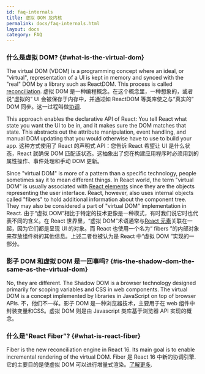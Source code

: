 ```yaml
---
id: faq-internals
title: 虚拟 DOM 及内核
permalink: docs/faq-internals.html
layout: docs
category: FAQ
---
```


### 什么是虚拟 DOM? {#what-is-the-virtual-dom}

The virtual DOM (VDOM) is a programming concept where an ideal, or "virtual", representation of a UI is kept in memory and synced with the "real" DOM by a library such as ReactDOM. This process is called [reconciliation](/docs/reconciliation.html).
虚拟 DOM 是一种编程概念。在这个概念里，一种想象的，或者说“虚拟的” UI 会被保存于内存中，并通过如 ReactDOM 等类库使之与“真实的” DOM 同步。这一过程叫做[协调](/docs/reconciliation.html).

This approach enables the declarative API of React: You tell React what state you want the UI to be in, and it makes sure the DOM matches that state. This abstracts out the attribute manipulation, event handling, and manual DOM updating that you would otherwise have to use to build your app.
这种方式使用了 React 的声明式 API：您告诉 React 希望让 UI 是什么状态，React 就确保 DOM 匹配该状态。这抽象出了您在构建应用程序时必须用到的属性操作、事件处理和手动 DOM 更新。

Since "virtual DOM" is more of a pattern than a specific technology, people sometimes say it to mean different things. In React world, the term "virtual DOM" is usually associated with [React elements](/docs/rendering-elements.html) since they are the objects representing the user interface. React, however, also uses internal objects called "fibers" to hold additional information about the component tree. They may also be considered a part of "virtual DOM" implementation in React.
由于“虚拟 DOM”相比于特定的技术更像是一种模式，有时我们说它时也代表不同的含义。在 React 世界里，“虚拟 DOM”术语通常与[React 元素](/docs/rendering-elements.html)关联在一起，因为它们都是呈现 UI 的对象。而 React 也使用一个名为“ fibers ”的内部对象来存放组件树的其他信息。上述二者也被认为是 React 中“虚拟 DOM ”实现的一部分。

### 影子 DOM 和虚拟 DOM 是一回事吗? {#is-the-shadow-dom-the-same-as-the-virtual-dom}

No, they are different. The Shadow DOM is a browser technology designed primarily for scoping variables and CSS in web components. The virtual DOM is a concept implemented by libraries in JavaScript on top of browser APIs.
不，他们不一样。影子 DOM 是一种浏览器技术，主要用于在 web 组件中封装变量和CSS。虚拟 DOM 则是由 Javascript 类库基于浏览器 API 实现的概念。

### 什么是“React Fiber”? {#what-is-react-fiber}

Fiber is the new reconciliation engine in React 16. Its main goal is to enable incremental rendering of the virtual DOM. 
Fiber 是 React 16 中新的协调引擎. 它的主要目的是使虚拟 DOM 可以进行增量式渲染。[了解更多](https://github.com/acdlite/react-fiber-architecture).
